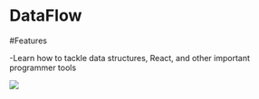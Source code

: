 # DataFlow 

#Features

-Learn how to tackle data structures, React, and other important programmer tools

![](/dataflow5.gif)
